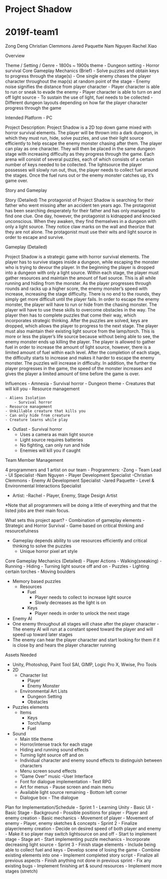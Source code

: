 # Project Shadow
# 2019f-team1

Zong Deng
Christian Clemmons
Jared Paquette
Nam Nguyen
Rachel Xiao

Overview

  Theme / Setting / Genre
	  - 1800s ~ 1900s theme
	  - Dungeon setting
    - Horror survival
  Core Gameplay Mechanics (Brief)
    - Solve puzzles and obtain keys to progress through the stage(s)
    - One single enemy chases the player character throughout the map(s) at 
      random point of the stage
    - Enemy noise signifies the distance from player character
    - Player character is able to run or sneak to evade the enemy
    - Player character is able to turn on and off light source
    - To sustain the use of light, fuel needs to be collected
    - Different dungeon layouts depending on how far the player character progress through the game

  Intended Platform
	  - PC 

Project Description:
	Project Shadow is a 2D top down game mixed with horror survival elements. The player will be thrown into a dark dungeon, in which they must run, hide, solve puzzles, and use their light source efficiently to help escape the enemy monster chasing after them. 
	The player can play as one character. They will then be placed in the same dungeon stage with increasing difficulty as they progress through the game. Each arena will consist of several puzzles, each of which consists of a certain number of keys needed to be collected. The lightsource the player possesses will slowly run out, thus, the player needs to collect fuel around the stages. Once the fuel runs out or the enemy monster catches up, it’s game over. 

Story and Gameplay

Story (Detailed)
  The protagonist of Project Shadow is searching for their father who went missing after an accident ten years ago. The protagonist has been searching desperately for their father and has only managed to find one clue. One day, however, the protagonist is kidnapped and knocked unconscious. When they awaken, they find themselves in a dungeon with only a light source. They notice claw marks on the wall and theorize that they are not alone. The protagonist must use their wits and light source in order to escape and survive.


Gameplay (Detailed)

  Project Shadow is a strategic game with horror survival elements. The player has to survive stages inside a dungeon, while escaping the monster who is trying to devour the player. In the beginning the player is dropped into a dungeon with only a light source. Within each stage, the player must gather resources and maintain the amount of fuel source. This is all while running and hiding from the monster. As the player progresses through rounds and racks up a higher score, the enemy monster’s speed with increase, increasing the stage difficulty. There is no end to the rounds, they simply get more difficult until the player fails.
  In order to escape the enemy monster, the player will have to run or hide from the chasing monster. The player will have to use these skills to overcome obstacles in the way. The player then has to complete puzzles that come their way, which incorporates strategic thinking. After the puzzles are solved, keys are dropped, which allows the player to progress to the next stage. 
  The player must also maintain their existing light source from the lamp/torch. This is more or less the player’s life source because without being able to see, the enemy monster ends up killing the player. The player is allowed to gather fuel in order to increase the amount of light source, however, there is a limited amount of fuel within each level. 
After the completion of each stage, the difficulty starts to increase and makes it harder to escape the enemy monster. The puzzles will increase in difficulty. In addition, the further the player progresses in the game, the speed of the monster increases and gives the player a limited amount of time before the game is over.  

Influences
	- Amnesia
		- Survival horror
    - Dungeon theme
    - Creatures that will kill you
    - Resource management
    
	- Aliens Isolation
		- Survival horror
    - Resource management
    - Unkillable creature that kills you
    - Can only hide from creature
    - Creature learns while play

- Outlast
		- Survival horror
  - Uses a camera as main light source
  - Light source requires batteries
  - No fighting, can only run and hide
  - Enemies will kill you if caught


Team Member Management

4 programmers and 1 artist on our team
	- Programmers:
		-Zong
			- Team Lead
      - UI Specialist
  -Nam Nguyen
	    - Player Development Specialist
  -Christian Clemmons
	    - Enemy AI Development Specialist
  -Jared Paquette
	    - Level & Environmental Interactions Specialist
- Artist:
		-Rachel
			- Player, Enemy, Stage Design Artist	

*Note that all programmers will be doing a little of everything and that 
 the listed jobs are their main focus.
 
 
What sets this project apart?
	- Combination of gameplay elements
	- Strategic and Horror Survival
	- Game based on critical thinking and resourcefulness 
  - Gameplay depends ability to use resources efficiently and critical 
   	   thinking to solve the puzzles
	- Unique horror pixel art style 

Core Gameplay Mechanics (Detailed)
	- Player Actions
		- Walking(sneaking)
		- Running
		- Hiding
		- Turning light source off and on
    - Puzzles
    - Lighting certain torches
    - Moving boulders 
- Memory based puzzles
	- Resources
		- Fuel 
			- Player needs to collect to increase light source
			- Slowly decreases as the light is on
		- Keys
			- Player needs in order to unlock the next stage
- Enemy AI
- One enemy throughout all stages will chase after the player character
		- The enemy AI will run at a constant speed toward the player and 
  will speed up toward later stages
- The enemy can hear the player character and start looking for them if it is close by and hears the player character running

Assets Needed
- Unity, Photoshop, Paint Tool SAI, GIMP, Logic Pro X, Wwise, Pro Tools
- 2D
	- Character list
		- Player
		- Enemy Monster
	- Environmental Art Lists
		- Dungeon Setting
		- Obstacles
- Puzzles elements
	- Items
		- Keys
		- Torch/lamp
		- Fuel 
- Sound
	- Main title theme
	- Horror/intense track for each stage
	- Hiding and running sound effects
	- Turning light source off and on
	- Individual character and enemy sound effects to distinguish between    
  		characters
	- Menu screen sound effects
	- ”Game Over” music
-User Interface
	- Font for dialogue implementation - Text RPG
	- Art for menus - Pause screen and main menu
	- Available light source remaining - Bottom left corner
	- Dialogue box - The dialogue	

Plan for Implementation/Schedule
	- Sprint 1
			- Learning Unity 
			- Basic UI 
			- Basic Stage
			- Background
			- Possible positions for player
			- Player and enemy creation
			- Basic mechanics
			- Movement of player
			- Movement of enemy
			- Player, enemy sketches & concepts
	- Sprint 2
			- Finalize player/enemy creation
			- Decide on desired speed of both player and enemy
			- Make it so player may switch lightsource on and off
			- Start to implement stage
			- Stage art
			- Start implementing puzzle mechanics
			- Incorporate decreasing light source
	- Sprint 3
			- Finish stage elements
			- Include being able to collect fuel and keys
			- Develop scene of losing the game
			- Combine existing elements into one
			- Implement completed story script
			- Finalize all previous aspects
			- Finish anything not done in previous sprint
			- Fix any existing bugs
			- Implement finishing art & sound resources 
			- Implement more stages (stretch)
